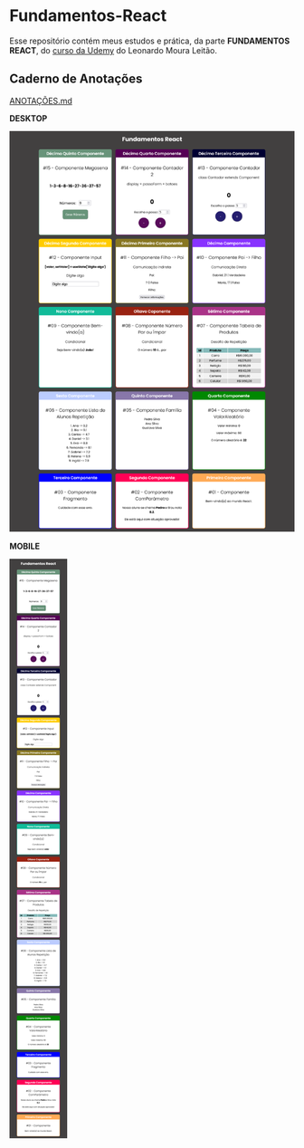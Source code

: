 # Fundamentos-React

Esse repositório contém meus estudos e prática, da parte **FUNDAMENTOS REACT**, do [curso da Udemy](https://www.udemy.com/course/react-redux-pt/) do Leonardo Moura Leitão.

## Caderno de Anotações
[ANOTAÇÕES.md](https://github.com/barbaracalderon/fundamentos-react/blob/master/ANOTACOES.md)

**DESKTOP**

 ![desktop printscreen](react.png)

**MOBILE**

 ![mobile printscreen](react_mobile.png)


